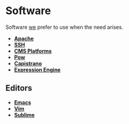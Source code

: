 # Software

Software [we](https://seesparkbox.com) prefer to use when the need arises.

* **[Apache](apache)**
* **[SSH](ssh)**
* **[CMS Platforms](cms)**
* **[Pow](pow)**
* **[Capistrano](capistrano)**
* **[Expression Engine](expression_engine)**

## Editors
* **[Emacs](emacs)**
* **[Vim](vim)**
* **[Sublime](sublime)**
